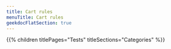 ```yaml
---
title: Cart rules
menuTitle: Cart rules 
geekdocFlatSection: true
---
```


{{% children titlePages="Tests" titleSections="Categories" %}}